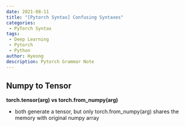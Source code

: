 ```yaml
---
date: 2021-08-11
title: "[Pytorch Syntax] Confusing Syntaxes"
categories: 
 - PyTorch Syntax
tags:
 - Deep Learning
 - Pytorch
 - Python
author: Hyeong
description: Pytorch Grammar Note
---
```

## Numpy to Tensor
__torch.tensor(arg) vs torch.from_numpy(arg)__
- both generate a tensor, but only torch.from_numpy(arg) shares the memory with original numpy array


